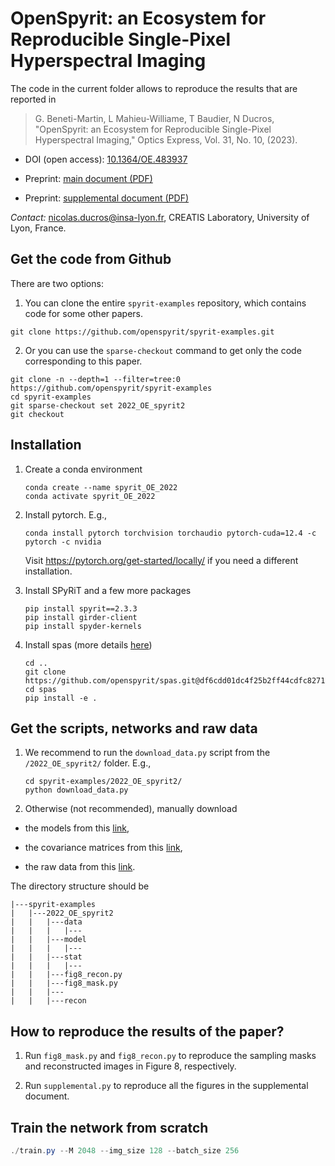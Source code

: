 # OpenSpyrit: an Ecosystem for Reproducible Single-Pixel Hyperspectral Imaging 

The code in the current folder allows to reproduce the results that are reported in

> G. Beneti-Martin, L Mahieu-Williame, T Baudier, N Ducros, "OpenSpyrit: an Ecosystem for Reproducible Single-Pixel Hyperspectral Imaging," Optics Express, Vol. 31, No. 10, (2023). 

* DOI (open access): [10.1364/OE.483937](https://doi.org/10.1364/OE.483937)

* Preprint: [main document (PDF)](https://hal.science/hal-03910077v2/preview/OpenSpyrit.pdf) 

* Preprint: [supplemental document (PDF)](https://hal.science/hal-03910077v2/preview/revised.pdf)

*Contact:* nicolas.ducros@insa-lyon.fr, CREATIS Laboratory, University of Lyon, France.


## Get the code from Github

There are two options:

1. You can clone the entire `spyrit-examples` repository, which contains code for some other papers.
```shell
git clone https://github.com/openspyrit/spyrit-examples.git
```

2. Or you can use the `sparse-checkout` command to get only the code corresponding to this paper.
```shell
git clone -n --depth=1 --filter=tree:0 https://github.com/openspyrit/spyrit-examples
cd spyrit-examples
git sparse-checkout set 2022_OE_spyrit2
git checkout
```

## Installation

1. Create a conda environment
    ```shell
    conda create --name spyrit_OE_2022
    conda activate spyrit_OE_2022
    ```

1. Install pytorch. E.g.,
    ```shell
    conda install pytorch torchvision torchaudio pytorch-cuda=12.4 -c pytorch -c nvidia
    ```
    Visit https://pytorch.org/get-started/locally/ if you need a different installation.

1. Install SPyRiT and a few more packages
    ```shell
    pip install spyrit==2.3.3
    pip install girder-client
    pip install spyder-kernels
    ```
    
4. Install spas (more details [here](https://github.com/openspyrit/spas))

    ```shell
    cd ..
    git clone https://github.com/openspyrit/spas.git@df6cdd01dc4f25b2ff44cdfc82717f868317c7d9
    cd spas
    pip install -e .
    ```

## Get the scripts, networks and raw data

1. We recommend to run the `download_data.py` script from the `/2022_OE_spyrit2/` folder. E.g.,

    ```shell
    cd spyrit-examples/2022_OE_spyrit2/ 
    python download_data.py
    ```

2. Otherwise (not recommended), manually download

* the models from this [link](https://pilot-warehouse.creatis.insa-lyon.fr/#collection/6140ba6929e3fc10d47dbe3e/folder/638630794d15dd536f04831e),

* the covariance matrices from this [link](https://pilot-warehouse.creatis.insa-lyon.fr/#collection/6140ba6929e3fc10d47dbe3e/folder/63935a034d15dd536f048487),

* the raw data from this [link](https://pilot-warehouse.creatis.insa-lyon.fr/#collection/6140ba6929e3fc10d47dbe3e/folder/6149c3ce29e3fc10d47dbffb).


The directory structure should be
```
|---spyrit-examples
|   |---2022_OE_spyrit2
|   |   |---data
|   |   |   |---
|   |   |---model
|   |   |   |---
|   |   |---stat
|   |   |   |---
|   |   |---fig8_recon.py
|   |   |---fig8_mask.py
|   |   |---
|   |   |---recon
```
## How to reproduce the results of the paper?
1. Run `fig8_mask.py` and `fig8_recon.py` to reproduce the sampling masks and reconstructed images in Figure 8, respectively. 

4. Run `supplemental.py` to reproduce all the figures in the supplemental document. 

## Train the network from scratch
```powershell
./train.py --M 2048 --img_size 128 --batch_size 256
```